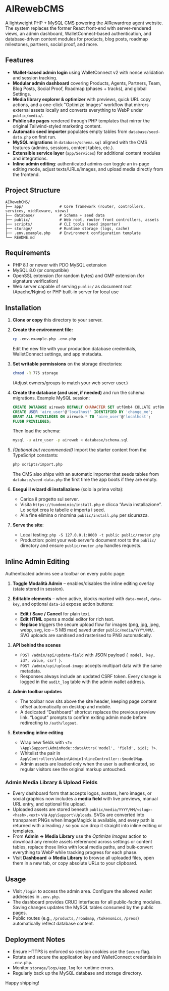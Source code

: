 # AIRewebCMS

A lightweight PHP + MySQL CMS powering the AIRewardrop agent website. The system replaces the former React front-end with server-rendered views, an admin dashboard, WalletConnect-based authentication, and database-driven content modules for products, blog posts, roadmap milestones, partners, social proof, and more.

## Features
- **Wallet-based admin login** using WalletConnect v2 with nonce validation and session tracking.
- **Modular admin dashboard** covering Products, Agents, Partners, Team, Blog Posts, Social Proof, Roadmap (phases + tracks), and global Settings.
- **Media library explorer & optimizer** with previews, quick URL copy actions, and a one-click "Optimize Images" workflow that mirrors external assets locally and converts everything to WebP under `public/media/`.
- **Public site pages** rendered through PHP templates that mirror the original Tailwind-styled marketing content.
- **Automatic seed importer** populates empty tables from `database/seed-data.php` on first run.
- **MySQL migrations** in `database/schema.sql` aligned with the CMS features (admins, sessions, content tables, etc.).
- **Extensible service layer** (`app/Services`) for additional content modules and integrations.
- **Inline admin editing**: authenticated admins can toggle an in-page editing mode, adjust texts/URLs/images, and upload media directly from the frontend.

## Project Structure
```
AIRewebCMS/
├── app/                # Core framework (router, controllers, services, middleware, views)
├── database/           # Schema + seed data
├── public/             # Web root, router front controllers, assets
├── scripts/            # CLI tools (seed importer)
├── storage/            # Runtime storage (logs, cache)
├── .env.example.php    # Environment configuration template
└── README.md
```

## Requirements
- PHP 8.1 or newer with PDO MySQL extension
- MySQL 8.0 (or compatible)
- OpenSSL extension (for random bytes) and GMP extension (for signature verification)
- Web server capable of serving `public/` as document root (Apache/Nginx) or PHP built-in server for local use

## Installation
1. **Clone or copy** this directory to your server.
2. **Create the environment file:**
   ```bash
   cp .env.example.php .env.php
   ```
   Edit the new file with your production database credentials, WalletConnect settings, and app metadata.
3. **Set writable permissions** on the storage directories:
   ```bash
   chmod -R 775 storage
   ```
   (Adjust owners/groups to match your web server user.)
4. **Create the database (and user, if needed)** and run the schema migrations. Example MySQL session:
   ```sql
   CREATE DATABASE aireweb DEFAULT CHARACTER SET utf8mb4 COLLATE utf8mb4_unicode_ci;
   CREATE USER 'aire_user'@'localhost' IDENTIFIED BY 'change_me';
   GRANT ALL PRIVILEGES ON aireweb.* TO 'aire_user'@'localhost';
   FLUSH PRIVILEGES;
   ```
   Then load the schema:
   ```bash
   mysql -u aire_user -p aireweb < database/schema.sql
   ```
5. *(Optional but recommended)* Import the starter content from the TypeScript constants:
   ```bash
   php scripts/import.php
   ```
   The CMS also ships with an automatic importer that seeds tables from `database/seed-data.php` the first time the app boots if they are empty.
6. **Esegui il wizard di installazione** (solo la prima volta):
   - Carica il progetto sul server.
   - Visita `https://tuodominio/install.php` e clicca “Avvia installazione”. Lo script crea le tabelle e importa i seed.
   - Alla fine elimina o rinomina `public/install.php` per sicurezza.

7. **Serve the site**:
   - Local testing: `php -S 127.0.0.1:8000 -t public public/router.php`
   - Production: point your web server’s document root to the `public/` directory and ensure `public/router.php` handles requests.

## Inline Admin Editing
Authenticated admins see a toolbar on every public page:

1. **Toggle Modalità Admin** – enables/disables the inline editing overlay (state stored in session).
2. **Editable elements** – when active, blocks marked with `data-model`, `data-key`, and optional `data-id` expose action buttons:
   - **Edit / Save / Cancel** for plain text.
   - **Edit HTML** opens a modal editor for rich text.
   - **Replace** triggers the secure upload flow for images (png, jpg, jpeg, webp, svg, ico – 5 MB max) saved under `public/media/YYYY/MM/`. SVG uploads are sanitised and rasterised to PNG automatically.
3. **API behind the scenes**
   - `POST /admin/api/update-field` with JSON payload `{ model, key, id?, value, csrf }`.
   - `POST /admin/api/upload-image` accepts multipart data with the same metadata.
   - Responses always include an updated CSRF token. Every change is logged in the `audit_log` table with the admin wallet address.
4. **Admin toolbar updates**
   - The toolbar now sits above the site header, keeping page content offset automatically on desktop and mobile.
   - A dedicated “Dashboard” shortcut replaces the previous preview link. “Logout” prompts to confirm exiting admin mode before redirecting to `/auth/logout`.

5. **Extending inline editing**
   - Wrap new fields with `<?= \App\Support\AdminMode::dataAttrs('model', 'field', $id); ?>`.
   - Whitelist the pair in `App\Controllers\Admin\AdminInlineController::$modelMap`.
   - Admin assets are loaded only when the user is authenticated, so regular visitors see the original markup untouched.

### Admin Media Library & Upload Fields
- Every dashboard form that accepts logos, avatars, hero images, or social graphics now includes a **media field** with live previews, manual URL entry, and optional file upload.
- Uploaded assets are stored beneath `public/media/YYYY/MM/<slug>-<hash>.<ext>` via `App\Support\Uploads`. SVGs are converted into transparent PNGs when ImageMagick is available, and every path is returned with a leading `/` so you can drop it straight into inline editing or templates.
- From **Admin → Media Library** use the *Optimize Images* action to download any remote assets referenced across settings or content tables, replace those links with local media paths, and bulk-convert everything to WebP while tracking progress for each phase.
- Visit **Dashboard → Media Library** to browse all uploaded files, open them in a new tab, or copy absolute URLs to your clipboard.

## Usage
- Visit `/login` to access the admin area. Configure the allowed wallet addresses in `.env.php`.
- The dashboard provides CRUD interfaces for all public-facing modules. Saving changes updates the MySQL tables consumed by the public pages.
- Public routes (e.g., `/products`, `/roadmap`, `/tokenomics`, `/press`) automatically reflect database content.

## Deployment Notes
- Ensure HTTPS is enforced so session cookies use the `Secure` flag.
- Rotate and secure the application key and WalletConnect credentials in `.env.php`.
- Monitor `storage/logs/app.log` for runtime errors.
- Regularly back up the MySQL database and storage directory.

Happy shipping!
